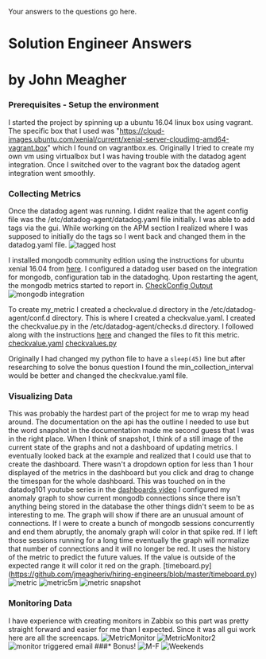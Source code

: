 Your answers to the questions go here.
# Solution Engineer Answers
# by John Meagher

### Prerequisites - Setup the environment
I started the project by spinning up a ubuntu 16.04 linux box using vagrant. The specific box that I used was "https://cloud-images.ubuntu.com/xenial/current/xenial-server-cloudimg-amd64-vagrant.box" which I found on vagrantbox.es. Originally I tried to create my own vm using virtualbox but I was having trouble with the datadog agent integration. Once I switched over to the vagrant box the datadog agent integration went smoothly. 

### Collecting Metrics
Once the datadog agent was running. I didnt realize that the agent config file was the /etc/datadog-agent/datadog.yaml file initially. I was able to add tags via the gui. While working on the APM section I realized where I was supposed to initially do the tags so I went back and changed them in the datadog.yaml file. 
![tagged host](https://github.com/jmeagheriv/hiring-engineers/blob/master/HostTagged.JPG)

I installed mongodb community edition using the instructions for ubuntu xenial 16.04 from [here](https://docs.mongodb.com/manual/tutorial/install-mongodb-on-ubuntu/). I configured a datadog user based on the  integration for mongodb, configuration tab in the datadoghq. Upon restarting the agent, the mongodb metrics started to report in. [CheckConfig Output](https://github.com/jmeagheriv/hiring-engineers/blob/master/checkconfig.txt)
![mongodb integration](https://github.com/jmeagheriv/hiring-engineers/blob/master/MongoDBIntegration.JPG)

To create my_metric I created a checkvalue.d directory in the /etc/datadog-agent/conf.d directory. This is where I created a checkvalue.yaml. I created the checkvalue.py in the /etc/datadog-agent/checks.d directory. I followed along with the instructions [here](https://docs.datadoghq.com/developers/agent_checks/?tab=agentv6) and changed the files to fit this metric.
[checkvalue.yaml](https://github.com/jmeagheriv/hiring-engineers/blob/master/checkvalue.yaml)
[checkvalues.py](https://github.com/jmeagheriv/hiring-engineers/blob/master/checkvalues.py)

Originally I had changed my python file to have a `sleep(45)` line but after researching to solve the bonus question I found the min_collection_interval would be better and changed the checkvalue.yaml file. 

### Visualizing Data
This was probably the hardest part of the project for me to wrap my head around. The documentation on the api has the outline I needed to use but the word snapshot in the documentation made me second guess that I was in the right place. When I think of snapshot, I think of a still image of the current state of the graphs and not a dashboard of updating metrics. I eventually looked back at the example and realized that I could use that to create the dashboard. There wasn't a dropdown option for less than 1 hour displayed of the metrics in the dashboard but you click and drag to change the timespan for the whole dashboard. This was touched on in the datadog101 youtube series in the [dashboards video](https://youtu.be/U5RmKDmGZM4)
I configured my anomaly graph to show current mongodb connections since there isn't anything being stored in the database the other things didn't seem to be as interesting to me. The graph will show if there are an unusual amount of connections. If I were to create a bunch of mongodb sessions concurrently and end them abruptly, the anomaly graph will color in that spike red. If I left those sessions running for a long time eventually the graph will normalize that number of connections and it will no longer be red. It uses the history of the metric to predict the future values. If the value is outside of the expected range it will color it red on the graph. 
[timeboard.py] (https://github.com/jmeagheriv/hiring-engineers/blob/master/timeboard.py)
![metric](https://github.com/jmeagheriv/hiring-engineers/blob/master/Rollup.JPG)
![metric5m](https://github.com/jmeagheriv/hiring-engineers/blob/master/5m%20interval.JPG)
![metric snapshot](https://github.com/jmeagheriv/hiring-engineers/blob/master/MetricSnapshot.JPG)

### Monitoring Data
I have experience with creating monitors in Zabbix so this part was pretty straight forward and easier for me than I expected. Since it was all gui work here are all the screencaps. 
![MetricMonitor](https://github.com/jmeagheriv/hiring-engineers/blob/master/Monitor.jpg)
![MetricMonitor2](https://github.com/jmeagheriv/hiring-engineers/blob/master/Monitor2.JPG)
![monitor triggered email](https://github.com/jmeagheriv/hiring-engineers/blob/master/MonitorEmail.JPG)
###* Bonus!
![M-F](https://github.com/jmeagheriv/hiring-engineers/blob/master/M-F%20Downtime.JPG)
![Weekends](https://github.com/jmeagheriv/hiring-engineers/blob/master/Sat-Sun%20Downtime.JPG)

###




